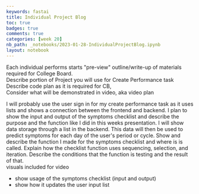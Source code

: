 ```yaml
---
keywords: fastai
title: Individual Project Blog
toc: true 
badges: true
comments: true 
categories: [week 20]
nb_path: _notebooks/2023-01-28-IndividualProjectBlog.ipynb
layout: notebook
---
```


<!--
#################################################
### THIS FILE WAS AUTOGENERATED! DO NOT EDIT! ###
#################################################
# file to edit: _notebooks/2023-01-28-IndividualProjectBlog.ipynb
-->

<div class="container" id="notebook-container">
        
<div class="cell border-box-sizing text_cell rendered"><div class="inner_cell">
<div class="text_cell_render border-box-sizing rendered_html">
<p>Each individual performs starts "pre-view" outline/write-up of materials required for College Board. <br>
Describe portion of Project you will use for Create Performance task<br>
Describe code plan as it is required for CB,<br>
Consider what will be demonstrated in video, aka video plan<br></p>

</div>
</div>
</div>
<div class="cell border-box-sizing text_cell rendered"><div class="inner_cell">
<div class="text_cell_render border-box-sizing rendered_html">
<p>I will probably use the user sign in for my create performance task as it uses lists and shows a connection between the frontend and backend. I plan to show the input and output of the symptoms checklist and describe the purpose and the function like I did in this weeks presentation. I will show data storage through a list in the backend. This data will then be used to predict symptoms for each day of the user's period or cycle. Show and describe the function I made for the symptoms checklist and where is is called. Explain how the checklist function uses sequencing, selection, and iteration. Describe the conditions that the function is testing and the result of that.
<br>visuals included for video</p>
<ul>
<li>show usage of the symptoms checklist (input and output)</li>
<li>show how it updates the user input list </li>
</ul>

</div>
</div>
</div>
</div>
 

